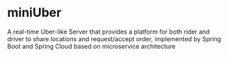 # miniUber
A real-time Uber-like Server that provides a platform for both rider and driver to share locations and request/accept order, implemented by Spring Boot and Spring Cloud based on microservice architecture